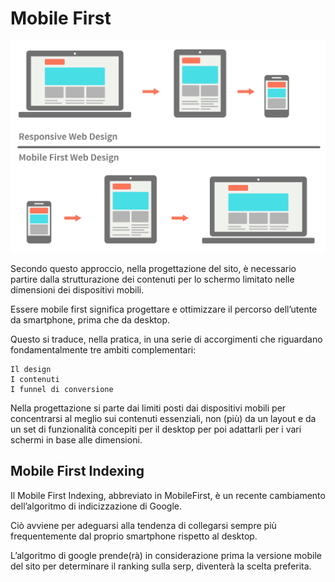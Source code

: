 # Mobile First

![mobile first](img/mobile-first.png)

Secondo questo approccio, nella progettazione del sito, è necessario partire dalla strutturazione dei contenuti per lo schermo limitato nelle dimensioni dei dispositivi mobili. 

Essere mobile first significa progettare e ottimizzare il percorso dell’utente da smartphone, prima che da desktop.

Questo si traduce, nella pratica, in una serie di accorgimenti che riguardano fondamentalmente tre ambiti complementari:

    Il design
    I contenuti
    I funnel di conversione


Nella progettazione si parte dai limiti posti dai dispositivi mobili per concentrarsi al meglio sui contenuti essenziali, non (più) da un layout e da un set di funzionalità concepiti per il desktop per poi adattarli per i vari schermi in base alle dimensioni. 

## Mobile First Indexing

Il Mobile First Indexing, abbreviato in MobileFirst, è un recente cambiamento dell’algoritmo di indicizzazione di Google. 

Ciò avviene per adeguarsi alla tendenza di collegarsi sempre più frequentemente dal proprio smartphone rispetto al desktop.

L’algoritmo di google prende(rà) in considerazione prima la versione mobile del sito per determinare il ranking sulla serp, diventerà la scelta preferita.


